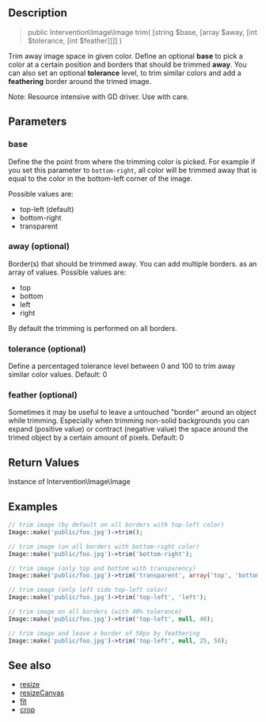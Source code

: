 ## Description

> public Intervention\Image\Image trim( [string $base, [array $away, [int $tolerance, [int $feather]]]] )

Trim away image space in given color. Define an optional **base** to pick a color at a certain position and borders that should be trimmed **away**. You can also set an optional **tolerance** level, to trim similar colors and add a **feathering** border around the trimed image.

<div class="note">Note: Resource intensive with GD driver. Use with care.</div>

## Parameters

### base
Define the the point from where the trimming color is picked. For example if you set this parameter to ```bottom-right```, all color will be trimmed away that is equal to the color in the bottom-left corner of the image.

Possible values are:

- top-left (default)
- bottom-right
- transparent

### away (optional)
Border(s) that should be trimmed away. You can add multiple borders. as an array of values. Possible values are:

- top
- bottom
- left
- right

By default the trimming is performed on all borders.

### tolerance (optional)
Define a percentaged tolerance level between 0 and 100 to trim away similar color values. Default: 0

### feather (optional)
Sometimes it may be useful to leave a untouched "border" around an object while trimming. Especially when trimming non-solid backgrounds you can expand (positive value) or contract (negative value) the space around the trimed object by a certain amount of pixels. Default: 0


## Return Values
Instance of Intervention\Image\Image

## Examples

```php
// trim image (by default on all borders with top-left color)
Image::make('public/foo.jpg')->trim();

// trim image (on all borders with bottom-right color)
Image::make('public/foo.jpg')->trim('bottom-right');

// trim image (only top and bottom with transparency)
Image::make('public/foo.jpg')->trim('transparent', array('top', 'bottom'));

// trim image (only left side top-left color)
Image::make('public/foo.jpg')->trim('top-left', 'left');

// trim image on all borders (with 40% tolerance)
Image::make('public/foo.jpg')->trim('top-left', null, 40);

// trim image and leave a border of 50px by feathering
Image::make('public/foo.jpg')->trim('top-left', null, 25, 50);
```

## See also

- [resize](/api/resize)
- [resizeCanvas](/api/resizeCanvas)
- [fit](/api/fit)
- [crop](/api/crop)
